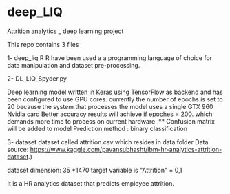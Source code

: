 # deep_LIQ
Attrition analytics _ deep learning project

This repo contains 3 files 

1- deep_liq.R 
R have been used a a programming language of choice for data manipulation and dataset pre-processing. 

2- DL_LIQ_Spyder.py

Deep learning model written in Keras using TensorFlow as backend and has been configured to use GPU cores. 
currently the number of epochs is set to 20 because the system that processes the model uses a single GTX 960 Nvidia card
Better accuracy results will achieve if epoches = 200. which demands more time to process on current hardware.
** Confusion matrix will be added to model 
Prediction method : binary classification


3- dataset 
dataset called attrition.csv which resides in data folder
Data source: https://www.kaggle.com/pavansubhasht/ibm-hr-analytics-attrition-dataset.)

dataset dimension:  35 *1470 
target variable is "Attrition" = 0,1


It is a HR analytics dataset that predicts employee attrition. 
